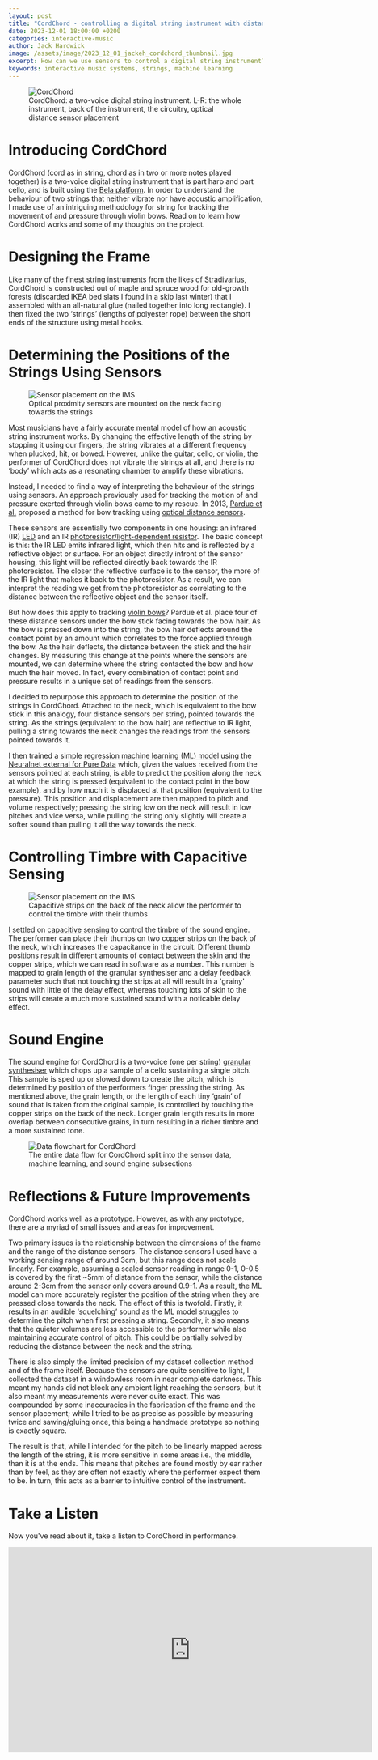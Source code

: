 ```yaml
---
layout: post
title: "CordChord - controlling a digital string instrument with distance sensing and machine learning"
date: 2023-12-01 18:00:00 +0200
categories: interactive-music
author: Jack Hardwick
image: /assets/image/2023_12_01_jackeh_cordchord_thumbnail.jpg
excerpt: How can we use sensors to control a digital string instrument? Here's one idea.
keywords: interactive music systems, strings, machine learning
---
```


<figure style="float: none">
   <img src="/assets/image/2023_12_01_jackeh_cordchord_collage.jpg" alt="CordChord" title="CordChord" width="auto" />
   <figcaption>CordChord: a two-voice digital string instrument. L-R: the whole instrument, back of the instrument, the circuitry, optical distance sensor placement</figcaption>
</figure>

# Introducing CordChord

CordChord (cord as in string, chord as in two or more notes played together) is a two-voice digital string instrument that is part harp and part cello, and is built using the [Bela platform](https://bela.io/). In order to understand the behaviour of two strings that neither vibrate nor have acoustic amplification, I made use of an intriguing methodology for string for tracking the movement of and pressure through violin bows. Read on to learn how CordChord works and some of my thoughts on the project.

# Designing the Frame

Like many of the finest string instruments from the likes of [Stradivarius](https://www.classicfm.com/discover-music/instruments/violin/why-stradivarius-special/), CordChord is constructed out of maple and spruce wood for old-growth forests (discarded IKEA bed slats I found in a skip last winter) that I assembled with an all-natural glue (nailed together into long rectangle). I then fixed the two ‘strings’ (lengths of polyester rope) between the short ends of the structure using metal hooks.

# Determining the Positions of the Strings Using Sensors

<figure style="float: none">
   <img src="/assets/image/2023_12_01_jackeh_cordchord_sensor_attachment.jpg" alt="Sensor placement on the IMS" width="auto" />
   <figcaption>Optical proximity sensors are mounted on the neck facing towards the strings</figcaption>
</figure>

Most musicians have a fairly accurate mental model of how an acoustic string instrument works. By changing the effective length of the string by stopping it using our fingers, the string vibrates at a different frequency when plucked, hit, or bowed. However, unlike the guitar, cello, or violin, the performer of CordChord does not vibrate the strings at all, and there is no ‘body’ which acts as a resonating chamber to amplify these vibrations.

Instead, I needed to find a way of interpreting the behaviour of the strings using sensors. An approach previously used for tracking the motion of and pressure exerted through violin bows came to my rescue. In 2013, [Pardue et al.](https://www.nime.org/proceedings/2013/nime2013_247.pdf) proposed a method for bow tracking using [optical distance sensors](https://www.sparkfun.com/products/246).

These sensors are essentially two components in one housing: an infrared (IR) [LED](https://en.wikipedia.org/wiki/Light-emitting_diode) and an IR [photoresistor/light-dependent resistor](https://en.wikipedia.org/wiki/Photoresistor). The basic concept is this: the IR LED emits infrared light, which then hits and is reflected by a reflective object or surface. For an object directly infront of the sensor housing, this light will be reflected directly back towards the IR photoresistor. The closer the reflective surface is to the sensor, the more of the IR light that makes it back to the photoresistor. As a result, we can interpret the reading we get from the photoresistor as correlating to the distance between the reflective object and the sensor itself.

But how does this apply to tracking [violin bows](https://en.wikipedia.org/wiki/Bow_(music))? Pardue et al. place four of these distance sensors under the bow stick facing towards the bow hair. As the bow is pressed down into the string, the bow hair deflects around the contact point by an amount which correlates to the force applied through the bow. As the hair deflects, the distance between the stick and the hair changes. By measuring this change at the points where the sensors are mounted, we can determine where the string contacted the bow and how much the hair moved. In fact, every combination of contact point and pressure results in a unique set of readings from the sensors.

I decided to repurpose this approach to determine the position of the strings in CordChord. Attached to the neck, which is equivalent to the bow stick in this analogy, four distance sensors per string, pointed towards the string. As the strings (equivalent to the bow hair) are reflective to IR light, pulling a string towards the neck changes the readings from the sensors pointed towards it.

I then trained a simple [regression machine learning (ML) model](https://en.wikipedia.org/wiki/Polynomial_regression) using the [Neuralnet external for Pure Data](https://github.com/alexdrymonitis/neuralnet) which, given the values received from the sensors pointed at each string, is able to predict the position along the neck at which the string is pressed (equivalent to the contact point in the bow example), and by how much it is displaced at that position (equivalent to the pressure). This position and displacement are then mapped to pitch and volume respectively; pressing the string low on the neck will result in low pitches and vice versa, while pulling the string only slightly will create a softer sound than pulling it all the way towards the neck.

# Controlling Timbre with Capacitive Sensing

<figure style="float: none">
   <img src="/assets/image/2023_12_01_jackeh_cordchord_capactive_sensors.jpg" alt="Sensor placement on the IMS" width="auto" />
   <figcaption>Capacitive strips on the back of the neck allow the performer to control the timbre with their thumbs</figcaption>
</figure>

I settled on [capacitive sensing](https://www.tacterion.com/wiki/capacitive-sensing) to control the timbre of the sound engine. The performer can place their thumbs on two copper strips on the back of the neck, which increases the capacitance in the circuit. Different thumb positions result in different amounts of contact between the skin and the copper strips, which we can read in software as a number. This number is mapped to grain length of the granular synthesiser and a delay feedback parameter such that not touching the strips at all will result in a 'grainy' sound with little of the delay effect, whereas touching lots of skin to the strips will create a much more sustained sound with a noticable delay effect.

# Sound Engine

The sound engine for CordChord is a two-voice (one per string) [granular synthesiser](https://www.jstor.org/stable/3679937) which chops up a sample of a cello sustaining a single pitch. This sample is sped up or slowed down to create the pitch, which is determined by position of the performers finger pressing the string. As mentioned above, the grain length, or the length of each tiny ‘grain’ of sound that is taken from the original sample, is controlled by touching the copper strips on the back of the neck. Longer grain length results in more overlap between consecutive grains, in turn resulting in a richer timbre and a more sustained tone.

<figure style="float: none">
   <img src="/assets/image/2023_12_01_jackeh_cordchord_flowchart.png" alt="Data flowchart for CordChord" width="auto" />
   <figcaption>The entire data flow for CordChord split into the sensor data, machine learning, and sound engine subsections </figcaption>
</figure>

# Reflections & Future Improvements

CordChord works well as a prototype. However, as with any prototype, there are a myriad of small issues and areas for improvement.

Two primary issues is the relationship between the dimensions of the frame and the range of the distance sensors. The distance sensors I used have a working sensing range of around 3cm, but this range does not scale linearly. For example, assuming a scaled sensor reading in range 0-1, 0-0.5 is covered by the first ~5mm of distance from the sensor, while the distance around 2-3cm from the sensor only covers around 0.9-1. As a result, the ML model can more accurately register the position of the string when they are pressed close towards the neck. The effect of this is twofold. Firstly, it results in an audible ‘squelching’ sound as the ML model struggles to determine the pitch when first pressing a string. Secondly, it also means that the quieter volumes are less accessible to the performer while also maintaining accurate control of pitch. This could be partially solved by reducing the distance between the neck and the string.

There is also simply the limited precision of my dataset collection method and of the frame itself. Because the sensors are quite sensitive to light, I collected the dataset in a windowless room in near complete darkness. This meant my hands did not block any ambient light reaching the sensors, but it also meant my measurements were never quite exact. This was compounded by some inaccuracies in the fabrication of the frame and the sensor placement; while I tried to be as precise as possible by measuring twice and sawing/gluing once, this being a handmade prototype so nothing is exactly square.

The result is that, while I intended for the pitch to be linearly mapped across the length of the string, it is more sensitive in some areas i.e., the middle, than it is at the ends. This means that pitches are found mostly by ear rather than by feel, as they are often not exactly where the performer expect them to be. In turn, this acts as a barrier to intuitive control of the instrument.

# Take a Listen

Now you've read about it, take a listen to CordChord in performance.

<iframe width="720" height="405" src="https://www.youtube.com/embed/ySrjSWU_Mf8?si=nPKL2_-C34oozIWj&amp;start=1053" title="YouTube video player" frameborder="0" allow="accelerometer; autoplay; clipboard-write; encrypted-media; gyroscope; picture-in-picture; web-share" allowfullscreen></iframe>
